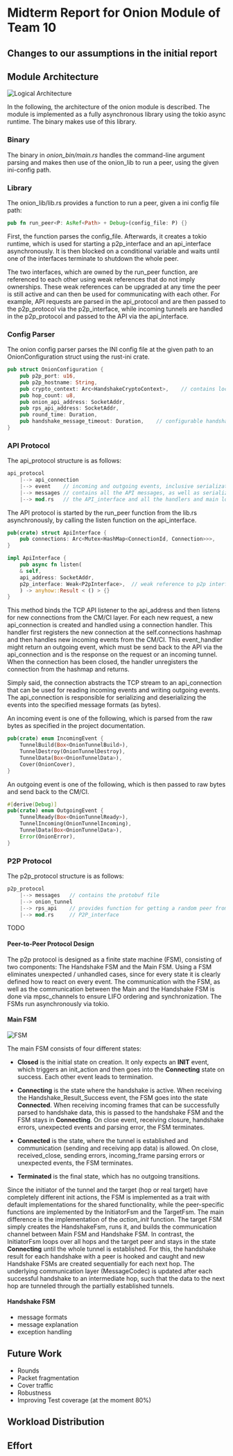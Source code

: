 # Midterm Report for Onion Module of Team 10

## Changes to our assumptions in the initial report

## Module Architecture

![Logical Architecture](images/logical_structure.svg)

In the following, the architecture of the onion module is described. The module is implemented
as a fully asynchronous library using the tokio async runtime. The binary makes use of this library.

### Binary

The binary in *onion_bin/main.rs* handles the command-line argument parsing
and makes then use of the onion_lib to run a peer, using the given ini-config path.

### Library

The onion_lib/lib.rs provides a function to run a peer, given a ini config file path:

```rust
pub fn run_peer<P: AsRef<Path> + Debug>(config_file: P) {}
```

First, the function parses the config_file. Afterwards, it creates a tokio runtime, which is used
for starting a p2p_interface and an api_interface asynchronously. It is then blocked on a conditional variable
and waits until one of the interfaces terminate to shutdown the whole peer.

The two interfaces, which are owned by the run_peer function, are referenced to each other using weak references that do not imply
ownerships. These weak references can be upgraded at any time the peer is still active
and can then be used for communicating with each other. For example, API requests are parsed
in the api_protocol and are then passed to the p2p_protocol via the p2p_interface, while incoming tunnels
are handled in the p2p_protocol and passed to the API via the api_interface.

### Config Parser

The onion config parser parses the INI config file at the given path to
an OnionConfiguration struct using the rust-ini crate.

````rust
pub struct OnionConfiguration {
    pub p2p_port: u16,
    pub p2p_hostname: String,
    pub crypto_context: Arc<HandshakeCryptoContext>,    // contains local host-key pair
    pub hop_count: u8,
    pub onion_api_address: SocketAddr,
    pub rps_api_address: SocketAddr,
    pub round_time: Duration,
    pub handshake_message_timeout: Duration,    // configurable handshake timeout per message
}
````

### API Protocol

The api_protocol structure is as follows:
```rust
api_protocol
    |--> api_connection
    |--> event    // incoming and outgoing events, inclusive serialization and deserialization 
    |--> messages // contains all the API messages, as well as serialization and deserialization methods.
    |--> mod.rs   // the API_interface and all the handlers and main logic
```

The API protocol is started by the run_peer function from the lib.rs
asynchronously, by calling the listen function on the api_interface.

```rust
pub(crate) struct ApiInterface {
    pub connections: Arc<Mutex<HashMap<ConnectionId, Connection>>>,
}

impl ApiInterface {
    pub async fn listen(
    & self,
    api_address: SocketAddr,
    p2p_interface: Weak<P2pInterface>,  // weak reference to p2p interface
    ) -> anyhow::Result < () > {}
}
```

This method binds the TCP API listener to the api_address and then listens
for new connections from the CM/CI layer. For each new request, a new api_connection
is created and handled using a connection handler. This handler first registers the
new connection at the self.connections hashmap and then handles new
incoming events from the CM/CI. This event_handler might return an outgoing event, which must be send
back to the API via the api_connection and is the response on the request or an incoming tunnel.
When the connection has been closed, the handler unregisters the connection from the hashmap and returns.

Simply said, the connection abstracts the TCP stream to an api_connection that can be used
for reading incoming events and writing outgoing events. The api_connection is responsible for
serializing and deserializing the events into the specified message formats (as bytes).

An incoming event is one of the following, which is parsed from the raw bytes as specified in the project documentation.
```rust
pub(crate) enum IncomingEvent {
    TunnelBuild(Box<OnionTunnelBuild>),
    TunnelDestroy(OnionTunnelDestroy),
    TunnelData(Box<OnionTunnelData>),
    Cover(OnionCover),
}
```

An outgoing event is one of the following, which is then passed to raw bytes and send back to the CM/CI.
````rust
#[derive(Debug)]
pub(crate) enum OutgoingEvent {
    TunnelReady(Box<OnionTunnelReady>),
    TunnelIncoming(OnionTunnelIncoming),
    TunnelData(Box<OnionTunnelData>),
    Error(OnionError),
}
````

### P2P Protocol

The p2p_protocol structure is as follows:
```rust
p2p_protocol
    |--> messages   // contains the protobuf file
    |--> onion_tunnel
    |--> rps_api    // provides function for getting a random peer from rps
    |--> mod.rs     // P2P_interface
```

TODO

#### Peer-to-Peer Protocol Design

The p2p protocol is designed as a finite state machine (FSM), consisting of two components:
The Handshake FSM and the Main FSM. Using a FSM eliminates unexpected / unhandled cases, since for every state
it is clearly defined how to react on every event. The communication with the FSM, as well as the communication
between the Main and the Handshake FSM is done via mpsc_channels to ensure LIFO ordering and
synchronization. The FSMs run asynchronously via tokio.

#### Main FSM

![FSM](images/fsm.svg?raw=true)

The main FSM consists of four different states:
- **Closed** is the initial state on creation. It only expects an **INIT** event, which triggers
an init_action and then goes into the **Connecting** state on success. Each other event leads to termination.

- **Connecting** is the state where the handshake is active. When receiving the Handshake_Result_Success event, the
FSM goes into the state **Connected**. When receiving incoming frames that can be successfully parsed to handshake data, 
  this is passed to the handshake FSM and the FSM stays in **Connecting**. On close event, receiving closure, handshake errors, unexpected events and 
  parsing error, the FSM terminates. 
  
- **Connected** is the state, where the tunnel is established and communication (sending and receiving app data) is 
  allowed. On close, received_close, sending errors, incoming_frame parsing errors or unexpected events, the
  FSM terminates.
  
- **Terminated** is the final state, which has no outgoing transitions.

Since the initiator of the tunnel and the target (hop or real target) have completely different
init actions, the FSM is implemented as a trait with default implementations for the shared functionality, while the
peer-specific functions are implemented by the InitiatorFsm and the TargetFsm.
The main difference is the implementation of the *action_init* function. The target FSM simply creates
the HandshakeFsm, runs it, and builds the communication channel between Main FSM and Handshake FSM. In contrast, the
InitiatorFsm loops over all hops and the target peer and stays in the state **Connecting** until the whole tunnel
is established. For this, the handshake result for each handshake with a peer is hooked and caught and new
Handshake FSMs are created sequentially for each next hop. The underlying communication layer (MessageCodec)
is updated after each successful handshake to an intermediate hop, such that the data to the next hop are tunneled
through the partially established tunnels.

#### Handshake FSM

- message formats
- message explanation
- exception handling

## Future Work
- Rounds
- Packet fragmentation
- Cover traffic  
- Robustness
- Improving Test coverage (at the moment 80%)

## Workload Distribution

## Effort
